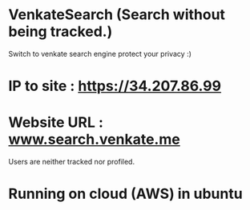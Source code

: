 # VenkateSearch (Search without being tracked.)



Switch to venkate search engine protect your privacy :)

# IP to site : https://34.207.86.99
# Website URL : www.search.venkate.me

 Users are neither tracked nor profiled.

# Running on cloud (AWS) in ubuntu 


